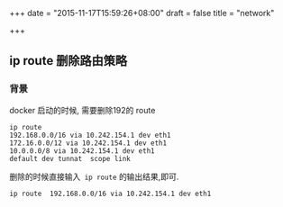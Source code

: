 +++
date = "2015-11-17T15:59:26+08:00"
draft = false
title = "network"

+++

## ip route 删除路由策略
### 背景
docker 启动的时候, 需要删除192的 route  

```
ip route 
192.168.0.0/16 via 10.242.154.1 dev eth1
172.16.0.0/12 via 10.242.154.1 dev eth1
10.0.0.0/8 via 10.242.154.1 dev eth1
default dev tunnat  scope link
```

删除的时候直接输入` ip route` 的输出结果,即可. 
```
ip route  192.168.0.0/16 via 10.242.154.1 dev eth1
```

